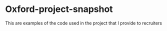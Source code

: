 # Oxford-project-snapshot
This are examples of the code used in the project that I provide to recruiters

